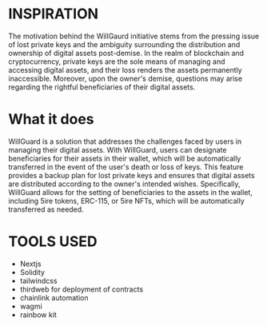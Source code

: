 # INSPIRATION
The motivation behind the WillGaurd initiative stems from the pressing issue of lost private keys and the ambiguity surrounding the distribution and ownership of digital assets post-demise. In the realm of blockchain and cryptocurrency, private keys are the sole means of managing and accessing digital assets, and their loss renders the assets permanently inaccessible. Moreover, upon the owner's demise, questions may arise regarding the rightful beneficiaries of their digital assets.


# What it does

WillGuard is a solution that addresses the challenges faced by users in managing their digital assets. With WillGuard, users can designate beneficiaries for their assets in their wallet, which will be automatically transferred in the event of the user's death or loss of keys. This feature provides a backup plan for lost private keys and ensures that digital assets are distributed according to the owner's intended wishes. Specifically, WillGuard allows for the setting of beneficiaries to the assets in the wallet, including 5ire tokens, ERC-115, or 5ire NFTs, which will be automatically transferred as needed.

# TOOLS USED
- Nextjs
- Solidity
- tailwindcss
- thirdweb for deployment of contracts
- chainlink automation
- wagmi
- rainbow kit

